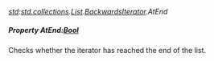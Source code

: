 _[std](../../modules/std/std-module.md):[std.collections](../../modules/std/std-collections.md).[List<T>](../../modules/std/std-collections-list.md).[BackwardsIterator](../../modules/std/std-collections-list-backwardsiterator.md).AtEnd_
##### Property AtEnd:[Bool](../../modules/wonkey/wonkey-types-bool.md)
Checks whether the iterator has reached the end of the list.
